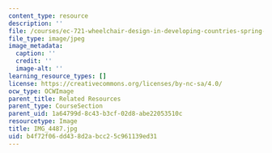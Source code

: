 ```yaml
---
content_type: resource
description: ''
file: /courses/ec-721-wheelchair-design-in-developing-countries-spring-2009/b4f72f06dd438d2abcc25c961139ed31_IMG_4487.jpg
file_type: image/jpeg
image_metadata:
  caption: ''
  credit: ''
  image-alt: ''
learning_resource_types: []
license: https://creativecommons.org/licenses/by-nc-sa/4.0/
ocw_type: OCWImage
parent_title: Related Resources
parent_type: CourseSection
parent_uid: 1a64799d-8c43-b3cf-02d8-abe22053510c
resourcetype: Image
title: IMG_4487.jpg
uid: b4f72f06-dd43-8d2a-bcc2-5c961139ed31
---
```

